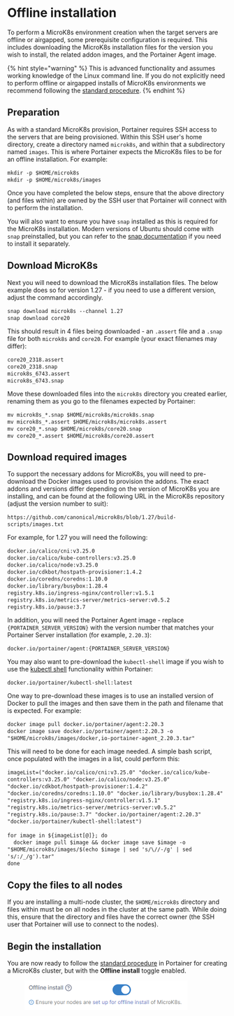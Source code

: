 # Offline installation

To perform a MicroK8s environment creation when the target servers are offline or airgapped, some prerequisite configuration is required. This includes downloading the MicroK8s installation files for the version you wish to install, the related addon images, and the Portainer Agent image.

{% hint style="warning" %}
This is advanced functionality and assumes working knowledge of the Linux command line. If you do not explicitly need to perform offline or airgapped installs of MicroK8s environments we recommend following the [standard procedure](./).
{% endhint %}

## Preparation

As with a standard MicroK8s provision, Portainer requires SSH access to the servers that are being provisioned. Within this SSH user's home directory, create a directory named `microk8s`, and within that a subdirectory named `images`. This is where Portainer expects the MicroK8s files to be for an offline installation. For example:

```
mkdir -p $HOME/microk8s
mkdir -p $HOME/microk8s/images
```

Once you have completed the below steps, ensure that the above directory (and files within) are owned by the SSH user that Portainer will connect with to perform the installation.

You will also want to ensure you have `snap` installed as this is required for the MicroK8s installation. Modern versions of Ubuntu should come with `snap` preinstalled, but you can refer to the [snap documentation](https://snapcraft.io/docs/installing-snap-on-ubuntu) if you need to install it separately.

## Download MicroK8s

Next you will need to download the MicroK8s installation files. The below example does so for version 1.27 - if you need to use a different version, adjust the command accordingly.

```
snap download microk8s --channel 1.27
snap download core20
```

This should result in 4 files being downloaded - an `.assert` file and a `.snap` file for both `microk8s` and `core20`. For example (your exact filenames may differ):

```
core20_2318.assert
core20_2318.snap
microk8s_6743.assert
microk8s_6743.snap
```

Move these downloaded files into the `microk8s` directory you created earlier, renaming them as you go to the filenames expected by Portainer:

```
mv microk8s_*.snap $HOME/microk8s/microk8s.snap
mv microk8s_*.assert $HOME/microk8s/microk8s.assert
mv core20_*.snap $HOME/microk8s/core20.snap
mv core20_*.assert $HOME/microk8s/core20.assert
```

## Download required images

To support the necessary addons for MicroK8s, you will need to pre-download the Docker images used to provision the addons. The exact addons and versions differ depending on the version of MicroK8s you are installing, and can be found at the following URL in the MicroK8s repository (adjust the version number to suit):

```
https://github.com/canonical/microk8s/blob/1.27/build-scripts/images.txt
```

For example, for 1.27 you will need the following:

```
docker.io/calico/cni:v3.25.0
docker.io/calico/kube-controllers:v3.25.0
docker.io/calico/node:v3.25.0
docker.io/cdkbot/hostpath-provisioner:1.4.2
docker.io/coredns/coredns:1.10.0
docker.io/library/busybox:1.28.4
registry.k8s.io/ingress-nginx/controller:v1.5.1
registry.k8s.io/metrics-server/metrics-server:v0.5.2
registry.k8s.io/pause:3.7
```

In addition, you will need the Portainer Agent image - replace `{PORTAINER_SERVER_VERSION}` with the version number that matches your Portainer Server installation (for example, `2.20.3`):

```
docker.io/portainer/agent:{PORTAINER_SERVER_VERSION}
```

You may also want to pre-download the `kubectl-shell` image if you wish to use the [kubectl shell](../../../../../using-portainer/kubernetes/kubectl.md) functionality within Portainer:

```
docker.io/portainer/kubectl-shell:latest
```

One way to pre-download these images is to use an installed version of Docker to pull the images and then save them in the path and filename that is expected. For example:

```
docker image pull docker.io/portainer/agent:2.20.3
docker image save docker.io/portainer/agent:2.20.3 -o "$HOME/microk8s/images/docker,io-portainer-agent_2.20.3.tar"
```

This will need to be done for each image needed. A simple bash script, once populated with the images in a list, could perform this:

```
imageList=("docker.io/calico/cni:v3.25.0" "docker.io/calico/kube-controllers:v3.25.0" "docker.io/calico/node:v3.25.0" "docker.io/cdkbot/hostpath-provisioner:1.4.2" "docker.io/coredns/coredns:1.10.0" "docker.io/library/busybox:1.28.4" "registry.k8s.io/ingress-nginx/controller:v1.5.1" "registry.k8s.io/metrics-server/metrics-server:v0.5.2" "registry.k8s.io/pause:3.7" "docker.io/portainer/agent:2.20.3" "docker.io/portainer/kubectl-shell:latest")

for image in ${imageList[@]}; do
  docker image pull $image && docker image save $image -o "$HOME/microk8s/images/$(echo $image | sed 's/\//-/g' | sed 's/:/_/g').tar"
done
```

## Copy the files to all nodes

If you are installing a multi-node cluster, the `$HOME/microk8s` directory and files within must be on all nodes in the cluster at the same path. While doing this, ensure that the directory and files have the correct owner (the SSH user that Portainer will use to connect to the nodes).

## Begin the installation

You are now ready to follow the [standard procedure](./) in Portainer for creating a MicroK8s cluster, but with the **Offline install** toggle enabled.

<figure><img src="../../../../../.gitbook/assets/2.20.3-environments-add-k8s-create-offline-toggle.png" alt=""><figcaption></figcaption></figure>
